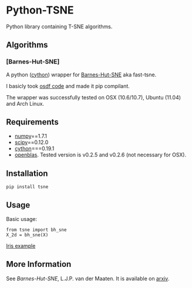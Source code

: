 Python-TSNE
===========

Python library containing T-SNE algorithms.

Algorithms
----------

### [Barnes-Hut-SNE]

A python ([cython](http://www.cython.org)) wrapper for [Barnes-Hut-SNE](http://homepage.tudelft.nl/19j49/t-SNE.html) aka fast-tsne.

I basicly took [osdf code](https://github.com/osdf/py_bh_tsne) and made it pip compilant.

The wrapper was successfully tested on OSX (10.6/10.7), Ubuntu (11.04) and Arch Linux.

Requirements
------------

* [numpy](numpy.scipy.org)==1.7.1
* [scipy]()==0.12.0
* [cython](cython.org)===0.19.1
* [openblas](https://github.com/xianyi/OpenBLAS). Tested version is v0.2.5 and v0.2.6 (not necessary for OSX).

Installation
------------

`pip install tsne`

Usage
-----

Basic usage:

```
from tsne import bh_sne
X_2d = bh_sne(X)
```

[Iris example]()

More Information
----------------
See *Barnes-Hut-SNE*, L.J.P. van der Maaten. It is available on [arxiv](http://arxiv.org/abs/1301.3342).
